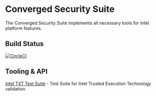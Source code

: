 Converged Security Suite
========================

The Converged Security Suite implements all necessary tools for Intel platform features.

Build Status
------------
[![CircleCI](https://circleci.com/gh/9elements/converged-security-suite.svg?style=svg)](https://circleci.com/gh/9elements/converged-security-suite)

Tooling & API
-------------

[Intel TXT Test Suite](cmd/txt-suite/README.md) - Test Suite for Intel Trusted Execution Technology validation.
